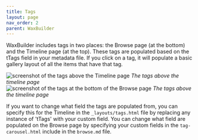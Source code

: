 ```yaml
---
title: Tags
layout: page
nav_order: 2
parent: WaxBuilder
---
```


WaxBuilder includes tags in two places: the Browse page (at the bottom) and the Timeline page (at the top). These tags are populated based on the tTags field in your metadata file. If you click on a tag, it will populate a basic gallery layout of all the items that have that tag.

<img src="https://kam535.github.io/wax-dcumentation/images/tags-timeline.png" alt="screenshot of the tags above the Timeline page">
<i>The tags above the timeline page</i>
<br>
<img src="https://kam535.github.io/wax-dcumentation/images/tags-browse.png" alt="screenshot of the tags at the bottom of the Browse page">
<i>The tags above the timeline page</i>
<br>

If you want to change what field the tags are populated from, you can specify this for the Timeline in the `_layouts/tags.html` file by replacing any instance of 'tTags' with your custom field. You can change what field are populated on the Browse page by specifying your custom fields in the `tag-carousel.html` include in the `browse.md` file.
